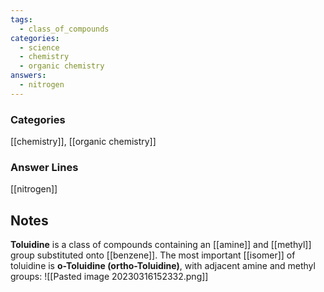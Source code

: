 ```yaml
---
tags:
  - class_of_compounds
categories:
  - science
  - chemistry
  - organic chemistry
answers:
  - nitrogen
---
```

### Categories
[[chemistry]], [[organic chemistry]]
### Answer Lines
[[nitrogen]]
## Notes
**Toluidine** is a class of compounds containing an [[amine]] and [[methyl]] group substituted onto [[benzene]]. The most important [[isomer]] of toluidine is **o-Toluidine (ortho-Toluidine)**, with adjacent amine and methyl groups:
![[Pasted image 20230316152332.png]]
